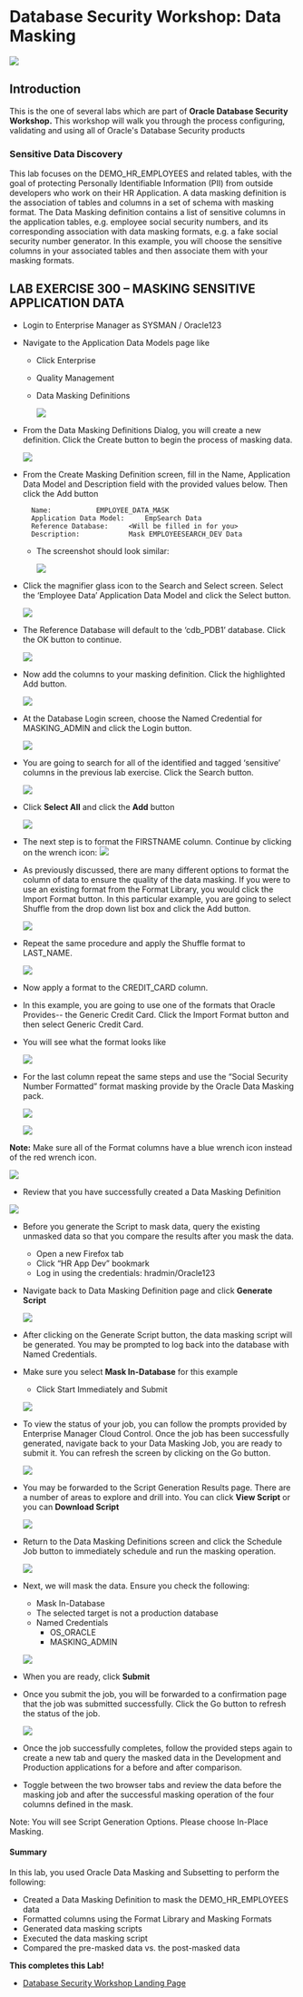 ﻿# Database Security Workshop: Data Masking

![](images/WorkshopHeader/100.png)

## Introduction

This is the one of several labs which are part of **Oracle Database Security Workshop.** This workshop will walk you through the process configuring, validating and using all of Oracle's Database Security products

### Sensitive Data Discovery

This lab focuses on the DEMO_HR_EMPLOYEES and related tables, with the goal of protecting Personally Identifiable Information (PII) from outside developers who work on their HR Application.
A data masking definition is the association of tables and columns in a set of schema with masking format. The Data Masking definition contains a list of sensitive columns in the application tables, e.g. employee social security numbers, and its corresponding association with data masking formats, e.g. a fake social security number generator. In this example, you will choose the sensitive columns in your associated tables and then associate them with your masking formats.


## LAB EXERCISE 300 – MASKING SENSITIVE APPLICATION DATA

- Login to Enterprise Manager as SYSMAN / Oracle123 

- Navigate to the Application Data Models page like 
    - Click Enterprise
    - Quality Management
    - Data Masking Definitions
    
        ![](images/302.png)
    
- From the Data Masking Definitions Dialog, you will create a new definition.  Click the Create button to begin the process of masking data.

    ![](images/304.png)
    
- From the Create Masking Definition screen, fill in the Name, Application Data Model and Description field with the provided values below. Then click the Add button

        Name: 	 		EMPLOYEE_DATA_MASK
        Application Data Model:  	EmpSearch Data
        Reference Database:		<Will be filled in for you>
        Description:			Mask EMPLOYEESEARCH_DEV Data
    
    - The screenshot should look similar:

        ![](images/306.png)
        
- Click the magnifier glass icon to the Search and Select screen.  Select the ‘Employee Data’ Application Data Model and click the Select button.

    ![](images/308.png)
    
- The Reference Database will default to the ‘cdb_PDB1’ database.  Click the OK button to continue.

    ![](images/310.png)
    
- Now add the columns to your masking definition.  Click the highlighted Add button.

    ![](images/312.png)
    
- At the Database Login screen, choose the Named Credential for MASKING_ADMIN and click the Login button.

    ![](images/314.png)
    
- You are going to search for all of the identified and tagged ‘sensitive’ columns in the previous lab exercise.  Click the Search button.

    ![](images/316.png)
    
- Click **Select All** and click the **Add** button

    ![](images/318.png)
    
- The next step is to format the FIRSTNAME column.  Continue by clicking on the wrench icon:  ![](images/320.png)

- As previously discussed, there are many different options to format the column of data to ensure the quality of the data masking.  If you were to use an existing format from the Format Library, you would click the Import Format button.  In this particular example, you are going to select Shuffle from the drop down list box and click the Add button.

    ![](images/322.png)
    
- Repeat the same procedure and apply the Shuffle format to LAST_NAME.

    ![](images/324.png)
    
- Now apply a format to the CREDIT_CARD column. 

- In this example, you are going to use one of the formats that Oracle Provides-- the Generic Credit Card.  Click the Import Format button and then select Generic Credit Card.

- You will see what the format looks like

    ![](images/326.png)
    
- For the last column repeat the same steps and use the “Social Security Number Formatted” format masking provide by the Oracle Data Masking pack.

    ![](images/328.png)
    
    ![](images/330.png)

**Note:** Make sure all of the Format columns have a blue wrench icon instead of the red wrench icon.
    
![](images/334.png)

- Review that you have successfully created a Data Masking Definition

![](images/336.png)
    
- Before you generate the Script to mask data, query the existing unmasked data so that you compare the results after you mask the data.  
    - Open a new Firefox tab 
    - Click “HR App Dev” bookmark 
    - Log in using the credentials: hradmin/Oracle123

- Navigate back to Data Masking Definition page and click **Generate Script**

    ![](images/338.png)

-  After clicking on the Generate Script button, the data masking script will be generated.  You may be prompted to log back into the database with Named Credentials.    

- Make sure you select **Mask In-Database** for this example
    - Click Start Immediately and Submit
    
    ![](images/340.png)
    
- To view the status of your job, you can follow the prompts provided by Enterprise Manager Cloud Control.  Once the job has been successfully generated, navigate back to your Data Masking Job, you are ready to submit it.  You can refresh the screen by clicking on the Go button.

    ![](images/342.png)

- You may be forwarded to the Script Generation Results page.  There are a number of areas to explore and drill into. You can click **View Script** or you can **Download Script**

    ![](images/344.png)

- Return to the Data Masking Definitions screen and click the Schedule Job button to immediately schedule and run the masking operation.  

    ![](images/346.png)
    
- Next, we will mask the data. Ensure you check the following:
    - Mask In-Database
    - The selected target is not a production database
    - Named Credentials
        - OS_ORACLE
        - MASKING_ADMIN

    ![](images/348.png)

- When you are ready, click **Submit**

- Once you submit the job, you will be forwarded to a confirmation page that the job was submitted successfully.  Click the Go button to refresh the status of the job.

    ![](images/350.png)
    
- Once the job successfully completes, follow the provided steps again to create a new tab and query the masked data in the Development and Production applications for a before and after comparison.

- Toggle between the two browser tabs and review the data before the masking job and after the successful masking operation of the four columns defined in the mask.

Note: You will see Script Generation Options. Please choose In-Place Masking. 
    
#### Summary

In this lab, you used Oracle Data Masking and Subsetting to perform the following:

- Created a Data Masking Definition to mask the DEMO_HR_EMPLOYEES data
- Formatted columns using the Format Library and Masking Formats
- Generated data masking scripts
- Executed the data masking script
- Compared the pre-masked data vs. the post-masked data



**This completes this Lab!**

- [Database Security Workshop Landing Page](https://github.com/kwazulu/dbsec-workshop/blob/master/README.md)